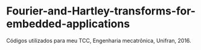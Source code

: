 # Fourier-and-Hartley-transforms-for-embedded-applications
Códigos utilizados para meu TCC, Engenharia mecatrônica, Unifran, 2016.
